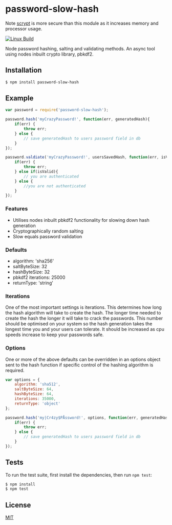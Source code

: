 # password-slow-hash

Note [scrypt](https://github.com/barrysteyn/node-scrypt) is more secure than this module as it increases memory and processor usage. 

[![Linux Build][travis-image]][travis-url]

Node password hashing, salting and validating methods. 
An async tool using nodes inbuilt crypto library, pbkdf2.

## Installation

```bash
$ npm install password-slow-hash
```

## Example

```js
var password = require('password-slow-hash');

password.hash('myCrazyPassword!', function(err, generatedHash){
	if(err) {
		throw err;
	} else {
		// save generatedHash to users password field in db
	}	
});

password.valdiate('myCrazyPassword!', usersSavedHash, function(err, isValid){
	if(err) {
		throw err;
	} else if(isValid){
		// you are authenticated
	} else {
		//you are not authenticated
	}
});
```

### Features

* Utilises nodes inbuilt pbkdf2 functionality for slowing down hash generation
* Cryptographically random salting
* Slow equals password validation

### Defaults

* algorithm: 'sha256'
* saltByteSize: 32
* hashByteSize: 32
* pbkdf2 iterations: 25000
* returnType: 'string'

### Iterations

One of the most important settings is iterations. This determines how long the hash algorithm will take to create the hash. The longer time needed to create the hash the longer it will take to crack the passwords. This number should be optimised on your system so the hash generation takes the longest time you and your users can tolerate. It should be increased as cpu speeds increase to keep your passwords safe.

### Options

One or more of the above defaults can be overridden in an options object sent to the hash function if specific control of the hashing algorithm is required.

```js
var options = {
	algorithm: 'sha512',
	saltByteSize: 64,
	hashByteSize: 64,
	iterations: 35000,
	returnType: 'object'
};

password.hash('my|Cr4zy$PÅssword!', options, function(err, generatedHash){
	if(err) {
		throw err;
	} else {
		// save generatedHash to users password field in db
	}	
});
```

## Tests

  To run the test suite, first install the dependencies, then run `npm test`:

```bash
$ npm install
$ npm test
```

## License

  [MIT](LICENSE)

[travis-image]: https://img.shields.io/travis/tablackmore/password-hash/master.svg?label=linux
[travis-url]: https://travis-ci.org/tablackmore/password-hash
